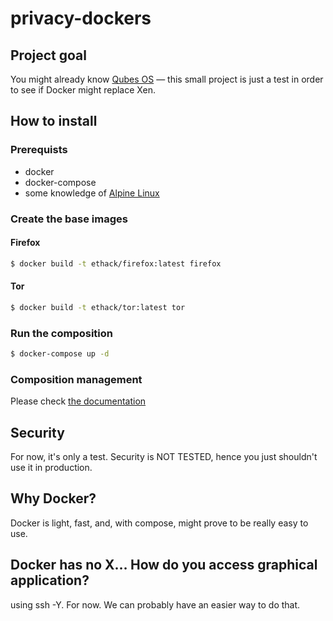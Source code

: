# privacy-dockers

## Project goal
You might already know [Qubes OS](https://www.qubes-os.org/) — this small project is just a test in order to see
if Docker might replace Xen.

## How to install
### Prerequists
* docker
* docker-compose
* some knowledge of [Alpine Linux](http://alpinelinux.org/)

### Create the base images
#### Firefox
```Bash
$ docker build -t ethack/firefox:latest firefox
```

#### Tor
```Bash
$ docker build -t ethack/tor:latest tor
```

### Run the composition
```Bash
$ docker-compose up -d
```

### Composition management
Please check [the documentation](https://docs.docker.com/compose/)

## Security
For now, it's only a test. Security is NOT TESTED, hence you just shouldn't use it in production.


## Why Docker?
Docker is light, fast, and, with compose, might prove to be really easy to use.

## Docker has no X… How do you access graphical application?
using ssh -Y. For now. We can probably have an easier way to do that.
